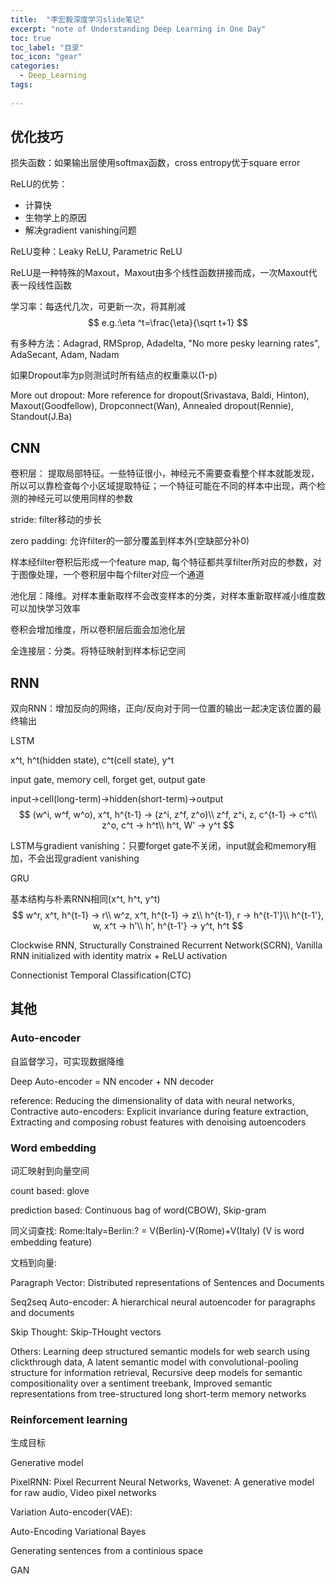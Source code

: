 ```yaml
---
title:  "李宏毅深度学习slide笔记"
excerpt: "note of Understanding Deep Learning in One Day"
toc: true
toc_label: "目录"
toc_icon: "gear"
categories:
  - Deep_Learning
tags:
  
---
```

## 优化技巧

损失函数：如果输出层使用softmax函数，cross entropy优于square error

ReLU的优势：

- 计算快
- 生物学上的原因
- 解决gradient vanishing问题

ReLU变种：Leaky ReLU, Parametric ReLU

ReLU是一种特殊的Maxout，Maxout由多个线性函数拼接而成，一次Maxout代表一段线性函数

学习率：每迭代几次，可更新一次，将其削减
$$
e.g.:\eta ^t=\frac{\eta}{\sqrt t+1}
$$

有多种方法：Adagrad, RMSprop, Adadelta, "No more pesky learning rates", AdaSecant, Adam, Nadam

如果Dropout率为p则测试时所有结点的权重乘以(1-p)

More out dropout: More reference for dropout(Srivastava, Baldi, Hinton), Maxout(Goodfellow), Dropconnect(Wan), Annealed dropout(Rennie), Standout(J.Ba)

## CNN

卷积层： 提取局部特征。一些特征很小，神经元不需要查看整个样本就能发现，所以可以靠检查每个小区域提取特征；一个特征可能在不同的样本中出现，两个检测的神经元可以使用同样的参数

stride: filter移动的步长

zero padding: 允许filter的一部分覆盖到样本外(空缺部分补0)

样本经filter卷积后形成一个feature map, 每个特征都共享filter所对应的参数，对于图像处理，一个卷积层中每个filter对应一个通道

池化层：降维。对样本重新取样不会改变样本的分类，对样本重新取样减小维度数可以加快学习效率

卷积会增加维度，所以卷积层后面会加池化层

全连接层：分类。将特征映射到样本标记空间

## RNN

双向RNN：增加反向的网络，正向/反向对于同一位置的输出一起决定该位置的最终输出

LSTM

x^t, h^t(hidden state), c^t(cell state), y^t

input gate, memory cell, forget get, output gate

input->cell(long-term)->hidden(short-term)->output
$$
(w^i, w^f, w^o), x^t, h^{t-1} -> (z^i, z^f, z^o)\\
z^f, z^i, z, c^{t-1} -> c^t\\
z^o, c^t -> h^t\\
h^t, W' -> y^t
$$

LSTM与gradient vanishing：只要forget gate不关闭，input就会和memory相加，不会出现gradient vanishing



GRU

基本结构与朴素RNN相同(x^t, h^t, y^t)
$$
w^r, x^t, h^{t-1} -> r\\
w^z, x^t, h^{t-1} -> z\\
h^{t-1}, r -> h^{t-1'}\\
h^{t-1'}, w, x^t -> h'\\
h', h^{t-1'} -> y^t, h^t
$$

Clockwise RNN, Structurally Constrained Recurrent Network(SCRN), Vanilla RNN initialized with identity matrix + ReLU activation

Connectionist Temporal Classification(CTC)

## 其他


### Auto-encoder

自监督学习，可实现数据降维

Deep Auto-encoder = NN encoder + NN decoder

reference: Reducing the dimensionality of data with neural networks, Contractive auto-encoders: Explicit invariance during feature extraction, Extracting and composing robust features with denoising autoencoders


### Word embedding

词汇映射到向量空间

count based: glove

prediction based: Continuous bag of word(CBOW), Skip-gram

同义词查找: Rome:Italy=Berlin:? = V(Berlin)-V(Rome)+V(Italy) (V is word embedding feature)

文档到向量:

Paragraph Vector: Distributed representations of Sentences and Documents

Seq2seq Auto-encoder: A hierarchical neural autoencoder for paragraphs and documents

Skip Thought: Skip-THought vectors

Others: Learning deep structured semantic models for web search using clickthrough data, A latent semantic model with convolutional-pooling structure for information retrieval, Recursive deep models for semantic compositionality over a sentiment treebank, Improved semantic representations from tree-structured long short-term memory networks

### Reinforcement learning

生成目标

Generative model

PixelRNN: Pixel Recurrent Neural Networks, Wavenet: A generative model for raw audio, Video pixel networks

Variation Auto-encoder(VAE):

Auto-Encoding Variational Bayes

Generating sentences from a continious space

GAN



